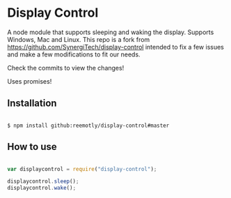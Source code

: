 # Display Control

A node module that supports sleeping and waking the display. Supports Windows, Mac and Linux.
This repo is a fork from https://github.com/SynergiTech/display-control intended to fix a few issues and make a few modifications to fit our needs.

Check the commits to view the changes!

Uses promises!

## Installation
```

$ npm install github:reemotly/display-control#master

```

## How to use
```js

var displaycontrol = require("display-control");

displaycontrol.sleep();
displaycontrol.wake();

```
